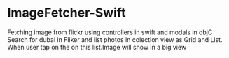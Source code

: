 # ImageFetcher-Swift
Fetching image from flickr using controllers in swift and modals in objC
Search for dubai in Fliker and list photos in colection view as Grid and List.
When user tap on the on this list.Image will show in a big view
